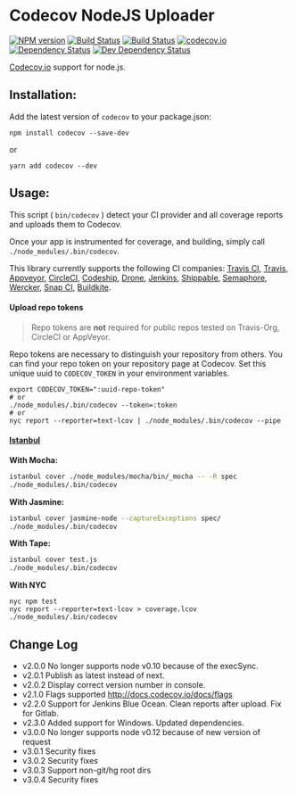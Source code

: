 # Codecov NodeJS Uploader

[![NPM version][npm-image]][npm-url]
[![Build Status][travis-image]][travis-url]
[![Build Status][appveyor-image]][appveyor-url]
[![codecov.io](https://codecov.io/github/codecov/codecov-node/coverage.svg?branch=master)](https://codecov.io/github/codecov/codecov-node?branch=master)
[![Dependency Status][depstat-image]][depstat-url]
[![Dev Dependency Status][devdepstat-image]][devdepstat-url]

[Codecov.io](https://codecov.io/) support for node.js.

## Installation:
Add the latest version of `codecov` to your package.json:
```
npm install codecov --save-dev
```
or
```
yarn add codecov --dev
```

## Usage:

This script ( `bin/codecov` ) detect your CI provider and all coverage reports and uploads them to Codecov.

Once your app is instrumented for coverage, and building, simply call `./node_modules/.bin/codecov`.

This library currently supports the following CI companies: [Travis CI](https://travis-ci.org/), [Travis](https://travis-ci.com/), [Appveyor](https://appveyor.com/), [CircleCI](https://circleci.com/), [Codeship](https://codeship.io/), [Drone](https://drone.io/), [Jenkins](http://jenkins-ci.org/), [Shippable](https://shippable.com/), [Semaphore](https://semaphoreapp.com/), [Wercker](https://wercker.com/), [Snap CI](https://snap-ci.com/), [Buildkite](https://buildkite.com/).

#### Upload repo tokens
> Repo tokens are **not** required for public repos tested on Travis-Org, CircleCI or AppVeyor.

Repo tokens are necessary to distinguish your repository from others. You can find your repo token on your repository page at Codecov. Set this unique uuid to `CODECOV_TOKEN` in your environment variables.

```
export CODECOV_TOKEN=":uuid-repo-token"
# or
./node_modules/.bin/codecov --token=:token
# or
nyc report --reporter=text-lcov | ./node_modules/.bin/codecov --pipe
```

#### [Istanbul](https://github.com/gotwarlost/istanbul)

**With Mocha:**

```sh
istanbul cover ./node_modules/mocha/bin/_mocha -- -R spec
./node_modules/.bin/codecov
```

**With Jasmine:**

```sh
istanbul cover jasmine-node --captureExceptions spec/
./node_modules/.bin/codecov
```

**With Tape:**

```sh
istanbul cover test.js
./node_modules/.bin/codecov
```

[travis-image]: https://travis-ci.org/codecov/codecov-node.svg?branch=master
[travis-url]: https://travis-ci.org/codecov/codecov-node

[appveyor-image]: https://ci.appveyor.com/api/projects/status/ea1suiv0tprnq61l?svg=true
[appveyor-url]: https://ci.appveyor.com/project/eddiemoore/codecov-node/branch/master

[npm-url]: https://npmjs.org/package/codecov
[npm-image]: https://img.shields.io/npm/v/codecov.svg

[depstat-url]: https://david-dm.org/codecov/codecov-node
[depstat-image]: https://img.shields.io/david/codecov/codecov-node/master.svg

[devdepstat-url]: https://david-dm.org/codecov/codecov-node#info=devDependencies
[devdepstat-image]: https://img.shields.io/david/dev/codecov/codecov-node/master.svg

**With NYC**

```
nyc npm test
nyc report --reporter=text-lcov > coverage.lcov
./node_modules/.bin/codecov
```

## Change Log
- v2.0.0 No longer supports node v0.10 because of the execSync.
- v2.0.1 Publish as latest instead of next.
- v2.0.2 Display correct version number in console.
- v2.1.0 Flags supported http://docs.codecov.io/docs/flags
- v2.2.0 Support for Jenkins Blue Ocean. Clean reports after upload. Fix for Gitlab.
- v2.3.0 Added support for Windows. Updated dependencies.
- v3.0.0 No longer supports node v0.12 because of new version of request
- v3.0.1 Security fixes
- v3.0.2 Security fixes
- v3.0.3 Support non-git/hg root dirs
- v3.0.4 Security fixes
